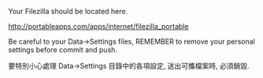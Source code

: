 Your Filezilla should be located here.

http://portableapps.com/apps/internet/filezilla_portable

Be careful to your Data->Settings files, REMEMBER to remove your personal settings before commit and push.

要特別小心處理 Data->Settings 目錄中的各項設定, 送出可攜檔案時, 必須銷毀.
